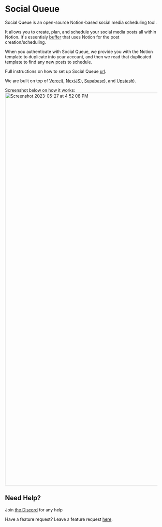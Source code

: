 # Social Queue

Social Queue is an open-source Notion-based social media scheduling tool.

It allows you to create, plan, and schedule your social media posts all within Notion. It's essentialy [buffer]([url](https://buffer.com/)) that uses Notion for the post creation/scheduling.

When you authenticate with Social Queue, we provide you with the Notion template to duplicate into your account, and then we read that duplicated template to find any new posts to schedule.

Full instructions on how to set up Social Queue [url](https://luxurious-flat-431.notion.site/How-to-set-up-SocialQueue-5da1f877dcdc4840b4737c3df44a75e4).

We are built on top of [Vercel](https://youraveragetechbro.canny.io/social-queue)), [NextJS](https://nextjs.org)), [Supabase](https://supabase.com/)), and [Upstash](https://upstash.com/)).

Screenshot below on how it works: 
<img width="1292" alt="Screenshot 2023-05-27 at 4 52 08 PM" src="https://github.com/YourAverageTechBro/SocialQueue/assets/94861246/d3a84bdc-ae50-46f6-8b61-2b707a7b45f9">

## Need Help?

Join [the Discord](https://discord.gg/urndgj94Gw) for any help

Have a feature request? Leave a feature request [here]([url](https://youraveragetechbro.canny.io/social-queue)).


